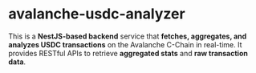 # avalanche-usdc-analyzer
This is a **NestJS-based backend** service that **fetches, aggregates, and analyzes USDC transactions** on the Avalanche C-Chain in real-time. It provides RESTful APIs to retrieve **aggregated stats** and **raw transaction data**.
